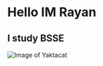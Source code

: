 # Hello IM Rayan
## I study BSSE


![Image of Yaktacat](https://octodex.github.com/images/yaktocat.png)
